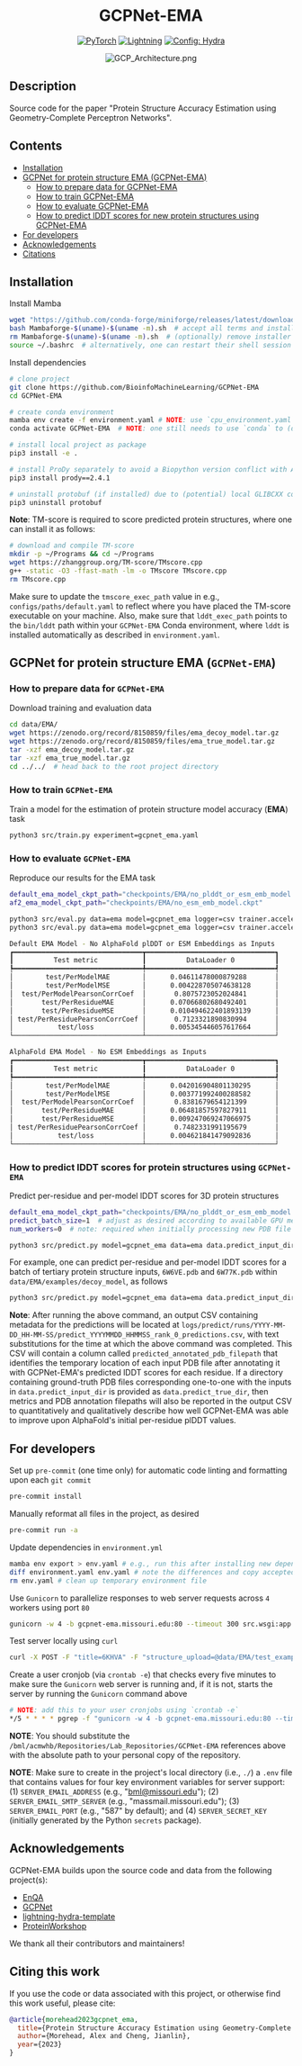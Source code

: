 <div align="center">

# GCPNet-EMA

<a href="https://pytorch.org/get-started/locally/"><img alt="PyTorch" src="https://img.shields.io/badge/PyTorch-ee4c2c?logo=pytorch&logoColor=white"></a>
<a href="https://pytorchlightning.ai/"><img alt="Lightning" src="https://img.shields.io/badge/-Lightning-792ee5?logo=pytorchlightning&logoColor=white"></a>
<a href="https://hydra.cc/"><img alt="Config: Hydra" src="https://img.shields.io/badge/Config-Hydra-89b8cd"></a>

<!-- [![Paper](http://img.shields.io/badge/paper-arxiv.1001.2234-B31B1B.svg)](https://www.nature.com/articles/nature14539)
[![Conference](http://img.shields.io/badge/AnyConference-year-4b44ce.svg)](https://papers.nips.cc/paper/2020) -->

![GCP_Architecture.png](./img/GCPNet_for_Protein_Structure_EMA.png)

</div>

## Description

Source code for the paper "Protein Structure Accuracy Estimation using Geometry-Complete Perceptron Networks".

## Contents

- [Installation](#installation)
- [GCPNet for protein structure EMA (GCPNet-EMA)](#gcpnet-for-protein-structure-ema-gcpnet-ema)
  - [How to prepare data for GCPNet-EMA](#how-to-prepare-data-for-gcpnet-ema)
  - [How to train GCPNet-EMA](#how-to-train-gcpnet-ema)
  - [How to evaluate GCPNet-EMA](#how-to-evaluate-gcpnet-ema)
  - [How to predict lDDT scores for new protein structures using GCPNet-EMA](#how-to-predict-lddt-scores-for-protein-structures-using-gcpnet-ema)
- [For developers](#for-developers)
- [Acknowledgements](#acknowledgements)
- [Citations](#citations)

## Installation

Install Mamba

```bash
wget "https://github.com/conda-forge/miniforge/releases/latest/download/Mambaforge-$(uname)-$(uname -m).sh"
bash Mambaforge-$(uname)-$(uname -m).sh  # accept all terms and install to the default location
rm Mambaforge-$(uname)-$(uname -m).sh  # (optionally) remove installer after using it
source ~/.bashrc  # alternatively, one can restart their shell session to achieve the same result
```

Install dependencies

```bash
# clone project
git clone https://github.com/BioinfoMachineLearning/GCPNet-EMA
cd GCPNet-EMA

# create conda environment
mamba env create -f environment.yaml # NOTE: use `cpu_environment.yaml` instead for web server deployment
conda activate GCPNet-EMA  # NOTE: one still needs to use `conda` to (de)activate environments

# install local project as package
pip3 install -e .

# install ProDy separately to avoid a Biopython version conflict with Ankh
pip3 install prody==2.4.1

# uninstall protobuf (if installed) due to (potential) local GLIBCXX conflicts
pip3 uninstall protobuf
```

**Note**: TM-score is required to score predicted protein structures, where one can install it as follows:

```bash
# download and compile TM-score
mkdir -p ~/Programs && cd ~/Programs
wget https://zhanggroup.org/TM-score/TMscore.cpp
g++ -static -O3 -ffast-math -lm -o TMscore TMscore.cpp
rm TMscore.cpp
```

Make sure to update the `tmscore_exec_path` value in e.g., `configs/paths/default.yaml` to reflect where you have placed the TM-score executable on your machine. Also, make sure that `lddt_exec_path` points to the `bin/lddt` path within your `GCPNet-EMA` Conda environment, where `lddt` is installed automatically as described in `environment.yaml`.

## GCPNet for protein structure EMA (`GCPNet-EMA`)

### How to prepare data for `GCPNet-EMA`

Download training and evaluation data

```bash
cd data/EMA/
wget https://zenodo.org/record/8150859/files/ema_decoy_model.tar.gz
wget https://zenodo.org/record/8150859/files/ema_true_model.tar.gz
tar -xzf ema_decoy_model.tar.gz
tar -xzf ema_true_model.tar.gz
cd ../../  # head back to the root project directory
```

### How to train `GCPNet-EMA`

Train a model for the estimation of protein structure model accuracy (**EMA**) task

```bash
python3 src/train.py experiment=gcpnet_ema.yaml
```

### How to evaluate `GCPNet-EMA`

Reproduce our results for the EMA task

```bash
default_ema_model_ckpt_path="checkpoints/EMA/no_plddt_or_esm_emb_model.ckpt"
af2_ema_model_ckpt_path="checkpoints/EMA/no_esm_emb_model.ckpt"

python3 src/eval.py data=ema model=gcpnet_ema logger=csv trainer.accelerator=gpu trainer.devices=1 ckpt_path="$default_ema_model_ckpt_path"
python3 src/eval.py data=ema model=gcpnet_ema logger=csv trainer.accelerator=gpu trainer.devices=1 ckpt_path="$af2_ema_model_ckpt_path"
```

```bash
Default EMA Model - No AlphaFold plDDT or ESM Embeddings as Inputs
┏━━━━━━━━━━━━━━━━━━━━━━━━━━━━━━━━┳━━━━━━━━━━━━━━━━━━━━━━━━━━━━━━━━┓
┃          Test metric           ┃          DataLoader 0          ┃
┡━━━━━━━━━━━━━━━━━━━━━━━━━━━━━━━━╇━━━━━━━━━━━━━━━━━━━━━━━━━━━━━━━━┩
│        test/PerModelMAE        │      0.04611478000879288       │
│        test/PerModelMSE        │      0.004228705074638128      │
│  test/PerModelPearsonCorrCoef  │       0.8075723052024841       │
│       test/PerResidueMAE       │      0.07066802680492401       │
│       test/PerResidueMSE       │      0.010494622401893139      │
│ test/PerResiduePearsonCorrCoef │       0.7123321890830994       │
│           test/loss            │      0.005345446057617664      │
└────────────────────────────────┴────────────────────────────────┘

AlphaFold EMA Model - No ESM Embeddings as Inputs
┏━━━━━━━━━━━━━━━━━━━━━━━━━━━━━━━━┳━━━━━━━━━━━━━━━━━━━━━━━━━━━━━━━━┓
┃          Test metric           ┃          DataLoader 0          ┃
┡━━━━━━━━━━━━━━━━━━━━━━━━━━━━━━━━╇━━━━━━━━━━━━━━━━━━━━━━━━━━━━━━━━┩
│        test/PerModelMAE        │      0.042016904801130295      │
│        test/PerModelMSE        │      0.003771992400288582      │
│  test/PerModelPearsonCorrCoef  │       0.8381679654121399       │
│       test/PerResidueMAE       │      0.06481857597827911       │
│       test/PerResidueMSE       │      0.009247069247066975      │
│ test/PerResiduePearsonCorrCoef │       0.7482331991195679       │
│           test/loss            │      0.004621841479092836      │
└────────────────────────────────┴────────────────────────────────┘
```

### How to predict lDDT scores for protein structures using `GCPNet-EMA`

Predict per-residue and per-model lDDT scores for 3D protein structures

```bash
default_ema_model_ckpt_path="checkpoints/EMA/no_plddt_or_esm_emb_model.ckpt"
predict_batch_size=1  # adjust as desired according to available GPU memory
num_workers=0  # note: required when initially processing new PDB file inputs, due to ESM's GPU usage

python3 src/predict.py model=gcpnet_ema data=ema data.predict_input_dir=$MY_INPUT_PDB_DIR data.predict_true_dir=$MY_OPTIONAL_TRUE_PDB_DIR data.predict_output_dir=$MY_OUTPUTS_DIR data.predict_batch_size=$predict_batch_size data.num_workers=$num_workers logger=csv trainer.accelerator=gpu trainer.devices=1 ckpt_path="$default_ema_model_ckpt_path"
```

For example, one can predict per-residue and per-model lDDT scores for a batch of tertiary protein structure inputs, `6W6VE.pdb` and `6W77K.pdb` within `data/EMA/examples/decoy_model`, as follows

```bash
python3 src/predict.py model=gcpnet_ema data=ema data.predict_input_dir=data/EMA/examples/decoy_model data.predict_output_dir=data/EMA/examples/outputs data.predict_batch_size=1 data.num_workers=0 data.python_exec_path="$HOME"/mambaforge/envs/gcpnet/bin/python data.lddt_exec_path="$HOME"/mambaforge/envs/gcpnet/bin/lddt data.pdbtools_dir="$HOME"/mambaforge/envs/gcpnet/lib/python3.10/site-packages/pdbtools/ logger=csv trainer.accelerator=gpu trainer.devices=[0] ckpt_path=checkpoints/EMA/model.ckpt
```

**Note**: After running the above command, an output CSV containing metadata for the predictions will be located at `logs/predict/runs/YYYY-MM-DD_HH-MM-SS/predict_YYYYMMDD_HHMMSS_rank_0_predictions.csv`, with text substitutions for the time at which the above command was completed. This CSV will contain a column called `predicted_annotated_pdb_filepath` that identifies the temporary location of each input PDB file after annotating it with GCPNet-EMA's predicted lDDT scores for each residue. If a directory containing ground-truth PDB files corresponding one-to-one with the inputs in `data.predict_input_dir` is provided as `data.predict_true_dir`, then metrics and PDB annotation filepaths will also be reported in the output CSV to quantitatively and qualitatively describe how well GCPNet-EMA was able to improve upon AlphaFold's initial per-residue plDDT values.

## For developers

Set up `pre-commit` (one time only) for automatic code linting and formatting upon each `git commit`

```bash
pre-commit install
```

Manually reformat all files in the project, as desired

```bash
pre-commit run -a
```

Update dependencies in `environment.yml`

```bash
mamba env export > env.yaml # e.g., run this after installing new dependencies locally
diff environment.yaml env.yaml # note the differences and copy accepted changes back into `environment.yaml`
rm env.yaml # clean up temporary environment file
```

Use `Gunicorn` to parallelize responses to web server requests across `4` workers using port `80`

```bash
gunicorn -w 4 -b gcpnet-ema.missouri.edu:80 --timeout 300 src.wsgi:app
```

Test server locally using `curl`

```bash
curl -X POST -F "title=6KHVA" -F "structure_upload=@data/EMA/test_examples/decoy_model/6KHVA.pdb" -F "results_email=username@email.com" http://gcpnet-ema.missouri.edu:80/server_predict
```

Create a user cronjob (via `crontab -e`) that checks every five minutes to make sure the `Gunicorn` web server is running and, if it is not, starts the server by running the `Gunicorn` command above

```bash
# NOTE: add this to your user cronjobs using `crontab -e`
*/5 * * * * pgrep -f "gunicorn -w 4 -b gcpnet-ema.missouri.edu:80 --timeout 300 src.wsgi:app" || cd /bml/acmwhb/Repositories/Lab_Repositories/GCPNet-EMA && mamba run -n GCPNet-EMA "gunicorn -w 4 -b gcpnet-ema.missouri.edu:80 --timeout 300 src.wsgi:app" >> /bml/acmwhb/Repositories/Lab_Repositories/GCPNet-EMA/server_crontab_logfile.log 2>&1
```

**NOTE**: You should substitute the `/bml/acmwhb/Repositories/Lab_Repositories/GCPNet-EMA` references above with the absolute path to your personal copy of the repository.

**NOTE**: Make sure to create in the project's local directory (i.e., `./`) a `.env` file that contains values for four key environment variables for server support: (1) `SERVER_EMAIL_ADDRESS` (e.g., "bml@missouri.edu"); (2) `SERVER_EMAIL_SMTP_SERVER` (e.g., "massmail.missouri.edu"); (3) `SERVER_EMAIL_PORT` (e.g., "587" by default); and (4) `SERVER_SECRET_KEY` (initially generated by the Python `secrets` package).

## Acknowledgements

GCPNet-EMA builds upon the source code and data from the following project(s):

- [EnQA](https://github.com/BioinfoMachineLearning/EnQA)
- [GCPNet](https://github.com/BioinfoMachineLearning/GCPNet)
- [lightning-hydra-template](https://github.com/ashleve/lightning-hydra-template)
- [ProteinWorkshop](https://github.com/a-r-j/ProteinWorkshop)

We thank all their contributors and maintainers!

## Citing this work

If you use the code or data associated with this project, or otherwise find this work useful, please cite:

```bibtex
@article{morehead2023gcpnet_ema,
  title={Protein Structure Accuracy Estimation using Geometry-Complete Perceptron Networks},
  author={Morehead, Alex and Cheng, Jianlin},
  year={2023}
}
```
